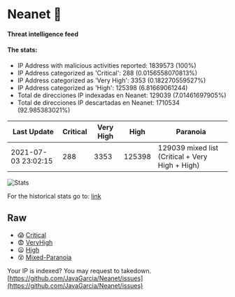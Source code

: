 # Neanet :hocho:
#### Threat intelligence feed
#### The stats:

- IP Address with malicious activities reported: 1839573 (100%)
- IP Address categorized as 'Critical':  288 (0.0156558070813%)
- IP Address categorized as 'Very High':  3353 (0.182270559527%)
- IP Address categorized as 'High':  125398 (6.81669061244)
- Total de direcciones IP indexadas en Neanet:  129039 (7.01461697905%)
- Total de direcciones IP descartadas en Neanet:  1710534 (92.985383021%)

| Last Update | Critical | Very High | High | Paranoia |
| --- | --- | --- | --- | --- |
| 2021-07-03 23:02:15 | 288 | 3353 | 125398 | 129039 mixed list (Critical + Very High + High)|

![Stats](https://docs.google.com/spreadsheets/d/e/2PACX-1vSnaNMIXVabIpDJjufMlzH7poXnshF3mgd8Is1g9ytUEzVsP5my4Trn8f-xkoLLQ38xpL3HtmUexLo6/pubchart?oid=501124687&format=image)

For the historical stats go to: [link](/stats.csv)
## Raw
- :scream: [Critical](https://raw.githubusercontent.com/JavaGarcia/Neanet/master/blacklists/neanet_critical.txt)
- :fearful: [VeryHigh](https://raw.githubusercontent.com/JavaGarcia/Neanet/master/blacklists/neanet_veryHigh.txtt)
- :frowning: [High](https://raw.githubusercontent.com/JavaGarcia/Neanet/master/blacklists/neanet_high.txt)
- :dizzy_face: [Mixed-Paranoia](https://raw.githubusercontent.com/JavaGarcia/Neanet/master/blacklists/neanet_all.txt)


Your IP is indexed? You may request to takedown. [https://github.com/JavaGarcia/Neanet/issues](https://github.com/JavaGarcia/Neanet/issues)

















































































































































































































































































































































































































































































































































































































































































































































































































































































































































































































































































































































































































































































































































































































































































































































































































































































































































































































































































































































































































































































































































































































































































































































































































































































































































































































































































































































































































































































































































































































































































































































































































































































































































































































































































































































































































































































































































































































































































































































































































































































































































































































































































































































































































































































































































































































































































































































































































































































































































































































































































































































































































































































































































































































































































































































































































































































































































































































































































































































































































































































































































































































































































































































































































































































































































































































































































































































































































































































































































































































































































































































































































































































































































































































































































































































































